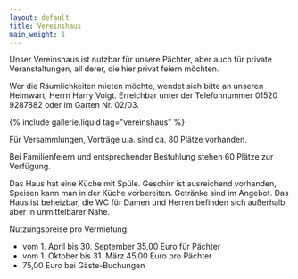 ```yaml
---
layout: default
title: Vereinshaus
main_weight: 1
---
```


Unser Vereinshaus ist nutzbar für unsere Pächter, aber auch für private Veranstaltungen, all derer, die hier privat feiern möchten.


Wer die Räumlichkeiten mieten möchte, wendet sich bitte an unseren Heimwart, Herrn Harry Voigt. Erreichbar unter der Telefonnummer 01520 9287882 oder im Garten Nr. 02/03.

{% include gallerie.liquid tag="vereinshaus" %}

Für Versammlungen, Vorträge u.a. sind ca. 80 Plätze vorhanden.

Bei Familienfeiern und entsprechender Bestuhlung stehen 60 Plätze zur Verfügung.

Das Haus hat eine Küche mit Spüle. Geschirr ist ausreichend vorhanden, Speisen kann man in der Küche vorbereiten. Getränke sind im Angebot. Das Haus ist beheizbar, die WC für Damen und Herren befinden sich außerhalb, aber in unmittelbarer Nähe.

Nutzungspreise pro Vermietung:

* vom 1. April bis 30. September 35,00 Euro für Pächter
* vom 1. Oktober bis 31. März 45,00 Euro pro Pächter
* 75,00 Euro bei Gäste-Buchungen
